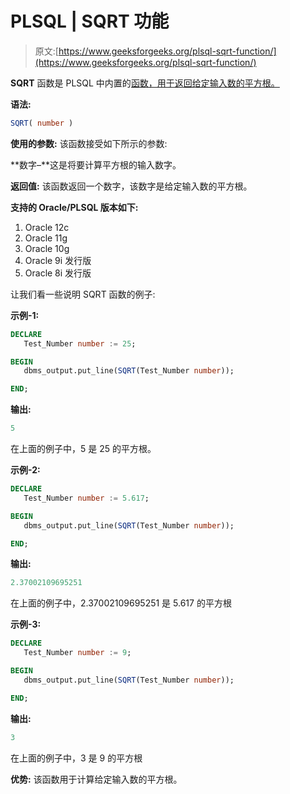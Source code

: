 # PLSQL | SQRT 功能

> 原文:[https://www.geeksforgeeks.org/plsql-sqrt-function/](https://www.geeksforgeeks.org/plsql-sqrt-function/)

**SQRT** 函数是 PLSQL 中内置的[函数，用于返回给定输入数的平方根。](https://www.geeksforgeeks.org/functions-in-plsql/)

**语法:**

```sql
SQRT( number )
```

**使用的参数:**
该函数接受如下所示的参数:

**数字–**这是将要计算平方根的输入数字。

**返回值:**
该函数返回一个数字，该数字是给定输入数的平方根。

**支持的 Oracle/PLSQL 版本如下:**

1.  Oracle 12c
2.  Oracle 11g
3.  Oracle 10g
4.  Oracle 9i 发行版
5.  Oracle 8i 发行版

让我们看一些说明 SQRT 函数的例子:

**示例-1:**

```sql
DECLARE 
   Test_Number number := 25;

BEGIN 
   dbms_output.put_line(SQRT(Test_Number number)); 

END; 
```

**输出:**

```sql
5
```

在上面的例子中，5 是 25 的平方根。

**示例-2:**

```sql
DECLARE 
   Test_Number number := 5.617;

BEGIN 
   dbms_output.put_line(SQRT(Test_Number number)); 

END; 
```

**输出:**

```sql
2.37002109695251
```

在上面的例子中，2.37002109695251 是 5.617 的平方根

**示例-3:**

```sql
DECLARE 
   Test_Number number := 9;

BEGIN 
   dbms_output.put_line(SQRT(Test_Number number)); 

END; 
```

**输出:**

```sql
3
```

在上面的例子中，3 是 9 的平方根

**优势:**
该函数用于计算给定输入数的平方根。